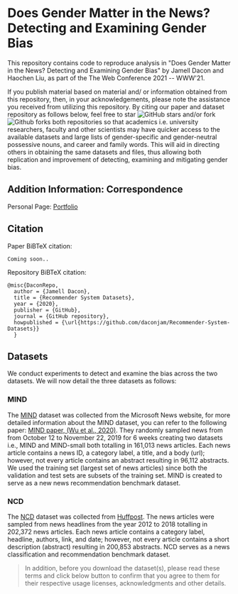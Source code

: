 # Does Gender Matter in the News? Detecting and Examining Gender Bias
This repository contains code to reproduce analysis in "Does Gender Matter in the News? Detecting and Examining Gender Bias" by Jamell Dacon and Haochen Liu, as part of the The Web Conference 2021 -- WWW'21.

    
If you publish material based on material and/ or information obtained from this repository, then, in your acknowledgements, please note the assistance you received from utilizing this repository. By citing our paper and dataset repository as follows below, feel free to star ![GitHub stars](https://img.shields.io/github/stars/daconjam/Detecting_Gender_Bias?style=social) and/or fork ![Github forks](https://img.shields.io/github/forks/daconjam/Detecting_Gender_Bias?style=social)
both repositories so that academics i.e. university researchers, faculty and other scientists may have quicker access to the available datasets and large lists of gender-specific and gender-neutral possessive nouns, and career and family words. This will aid in directing others in obtaining the same datasets and files, thus allowing both replication and improvement of detecting, examining and mitigating gender bias.


## Addition Information: Correspondence

Personal Page: [Portfolio](https://www.cse.msu.edu/~daconjam/)



## Citation

Paper BiBTeX citation:
    
    Coming soon..

Repository BiBTeX citation:
    
    @misc{DaconRepo,
      author = {Jamell Dacon},
      title = {Recommender System Datasets},
      year = {2020},
      publisher = {GitHub},
      journal = {GitHub repository},
      howpublished = {\url{https://github.com/daconjam/Recommender-System-Datasets}}
      }


 
## Datasets
We conduct experiments to detect and examine the bias across the two datasets. We will now detail the three datasets as follows:

### MIND
The [MIND](https://msnews.github.io/) dataset was collected from the Microsoft News website, for more detailed information about the MIND dataset, you can refer to the following paper: [MIND paper, (Wu et al., 2020)](https://msnews.github.io/assets/doc/ACL2020_MIND.pdf). They randomly sampled news from from October 12 to November 22, 2019 for 6 weeks creating two datasets i.e., MIND and MIND-small both totalling in 161,013 news articles. Each news article contains a news ID, a category label, a title, and a body (url); however, not every article contains an abstract resulting in 96,112 abstracts. We used the training set (largest set of news articles) since both the validation and test sets are subsets of the training set. MIND is created to serve as a new news recommendation benchmark dataset.

    
### NCD
The [NCD](https://www.kaggle.com/rmisra/news-category-dataset) dataset was collected from [Huffpost](https://www.huffpost.com/). The news articles were sampled from news headlines from the year 2012 to 2018 totalling in 202,372 news articles. Each news article contains a category label, headline, authors, link, and date; however, not every article contains a short description (abstract) resulting in 200,853 abstracts. NCD serves as a news classification and recommendation benchmark dataset.
    

>In addition, before you download the dataset(s), please read these terms and click below button to confirm that you agree to them for their respective usage licenses, acknowledgments and other details.



